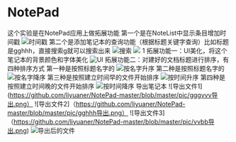 # NotePad
这个实验是在NotePad应用上做拓展功能
第一个是在NoteList中显示条目增加时间戳
![时间戳](https://github.com/liyuaner/NotePad-master/blob/master/pic/UI%20美化.png)
第二个是添加笔记本的查询功能（根据标题关键字查询）比如标题是gghhh，直接搜索g就可以搜索出来
![搜索](https://github.com/liyuaner/NotePad-master/blob/master/pic/搜索v.png )
![](https://github.com/liyuaner/NotePad-master/blob/master/pic/搜索ggv.png)
1[](https://github.com/liyuaner/NotePad-master/blob/master/pic/搜索g.png)
拓展功能一：UI美化，将这个笔记本的背景颜色和字体美化
![UI](https://github.com/liyuaner/NotePad-master/blob/master/pic/UI%20美化.png)
拓展功能二：对建好的文档标题进行排序，有四种排序方式
第一种是按照标题名字的
![按名字升序](https://github.com/liyuaner/NotePad-master/blob/master/pic/按名字升序.png)
第二种是按照标题名字的
![按名字降序](https://github.com/liyuaner/NotePad-master/blob/master/pic/按名字降序.png)
第三种是按照建立时间早的文件开始排序
![按时间升序](https://github.com/liyuaner/NotePad-master/blob/master/pic/按修改时间升序.png)
第四种是按照建立时间晚的文件开始排序
![按时间降序](https://github.com/liyuaner/NotePad-master/blob/master/pic/按修改时间降序.png)
导出笔记本
![导出文件1](https://github.com/liyuaner/NotePad-master/blob/master/pic/gggvvv导出.png）
![导出文件2]（https://github.com/liyuaner/NotePad-master/blob/master/pic/gghhh导出.png）
![导出文件3]（https://github.com/liyuaner/NotePad-master/blob/master/pic/vvbb导出.png)
![导出后的文件](https://github.com/liyuaner/NotePad-master/blob/master/pic/导出后的文件.png)
